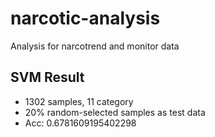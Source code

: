 # narcotic-analysis
Analysis for narcotrend and monitor data

## SVM Result
- 1302 samples, 11 category
- 20% random-selected samples as test data 
- Acc: 0.6781609195402298